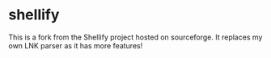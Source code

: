 shellify
========

This is a fork from the Shellify project hosted on sourceforge. It replaces my own LNK parser as it has more features!
